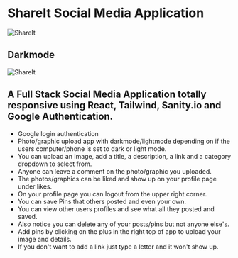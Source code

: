 # ShareIt Social Media Application
![ShareIt](https://expertdesign.cc/share-it/screenshot.jpg)
## Darkmode
![ShareIt](https://expertdesign.cc/share-it/screenshot-darkmode.jpg)

## A Full Stack Social Media Application totally responsive using React, Tailwind, Sanity.io and Google Authentication.

- Google login authentication
- Photo/graphic upload app with darkmode/lightmode depending on if the users computer/phone is set to dark or light mode.
- You can upload an image, add a title, a description, a link and a category dropdown to select from.
- Anyone can leave a comment on the photo/graphic you uploaded. 
- The photos/graphics can be liked and show up on your profile page under likes.
- On your profile page you can logout from the upper right corner.
- You can save Pins that others posted and even your own.
- You can view other users profiles and see what all they posted and saved. 
- Also notice you can delete any of your posts/pins but not anyone else's. 
- Add pins by clicking on the plus in the right top of app to upload your image and details.
- If you don't want to add a link just type a letter and it won't show up.
